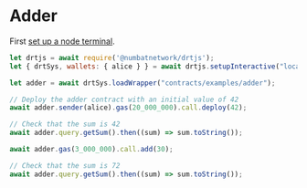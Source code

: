 # Adder

First [set up a node terminal](../../../../tutorial/src/interaction/interaction-basic.md).

```javascript
let drtjs = await require('@numbatnetwork/drtjs');
let { drtSys, wallets: { alice } } = await drtjs.setupInteractive("local-testnet");

let adder = await drtSys.loadWrapper("contracts/examples/adder");

// Deploy the adder contract with an initial value of 42
await adder.sender(alice).gas(20_000_000).call.deploy(42);

// Check that the sum is 42
await adder.query.getSum().then((sum) => sum.toString());

await adder.gas(3_000_000).call.add(30);

// Check that the sum is 72
await adder.query.getSum().then((sum) => sum.toString());

```
